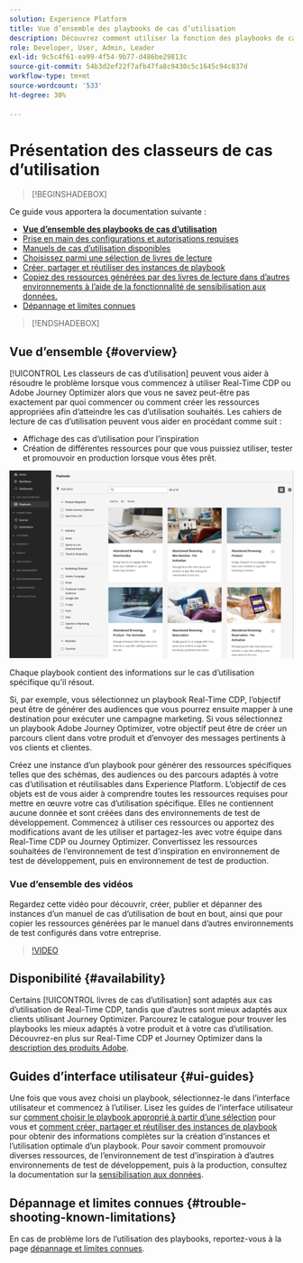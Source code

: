 ```yaml
---
solution: Experience Platform
title: Vue d’ensemble des playbooks de cas d’utilisation
description: Découvrez comment utiliser la fonction des playbooks de cas d’utilisation dans Experience Platform pour commencer à utiliser divers cas d’utilisation marketing
role: Developer, User, Admin, Leader
exl-id: 9c5c4f61-ea99-4f54-9b77-d486be29813c
source-git-commit: 54b3d2ef22f7afb47fa8c9430c5c1645c94c837d
workflow-type: tm+mt
source-wordcount: '533'
ht-degree: 30%

---
```


# Présentation des classeurs de cas d’utilisation

>[!BEGINSHADEBOX]

Ce guide vous apportera la documentation suivante :

* **[Vue d’ensemble des playbooks de cas d’utilisation](#overview)**
* [Prise en main des configurations et autorisations requises](/help/use-case-playbooks/playbooks/get-started.md)
* [Manuels de cas d’utilisation disponibles](/help/use-case-playbooks/playbooks/playbooks-list.md)
* [Choisissez parmi une sélection de livres de lecture](/help/use-case-playbooks/playbooks/choose.md)
* [Créer, partager et réutiliser des instances de playbook](/help/use-case-playbooks/playbooks/create-share-reuse.md)
* [Copiez des ressources générées par des livres de lecture dans d’autres environnements à l’aide de la fonctionnalité de sensibilisation aux données.](/help/use-case-playbooks/playbooks/data-awareness.md)
* [Dépannage et limites connues](troubleshooting.md)

>[!ENDSHADEBOX]

## Vue d’ensemble {#overview}

[!UICONTROL Les classeurs de cas d’utilisation] peuvent vous aider à résoudre le problème lorsque vous commencez à utiliser Real-Time CDP ou Adobe Journey Optimizer alors que vous ne savez peut-être pas exactement par quoi commencer ou comment créer les ressources appropriées afin d’atteindre les cas d’utilisation souhaités. Les cahiers de lecture de cas d’utilisation peuvent vous aider en procédant comme suit :

* Affichage des cas d’utilisation pour l’inspiration
* Création de différentes ressources pour que vous puissiez utiliser, tester et promouvoir en production lorsque vous êtes prêt.

![Afficher tous les playbooks](/help/use-case-playbooks/assets/playbooks/overview/playbooks-landing-page.png)

Chaque playbook contient des informations sur le cas d’utilisation spécifique qu’il résout.

Si, par exemple, vous sélectionnez un playbook Real-Time CDP, l’objectif peut être de générer des audiences que vous pourrez ensuite mapper à une destination pour exécuter une campagne marketing. Si vous sélectionnez un playbook Adobe Journey Optimizer, votre objectif peut être de créer un parcours client dans votre produit et d’envoyer des messages pertinents à vos clients et clientes.

Créez une instance d’un playbook pour générer des ressources spécifiques telles que des schémas, des audiences ou des parcours adaptés à votre cas d’utilisation et réutilisables dans Experience Platform. L’objectif de ces objets est de vous aider à comprendre toutes les ressources requises pour mettre en œuvre votre cas d’utilisation spécifique. Elles ne contiennent aucune donnée et sont créées dans des environnements de test de développement. Commencez à utiliser ces ressources ou apportez des modifications avant de les utiliser et partagez-les avec votre équipe dans Real-Time CDP ou Journey Optimizer. Convertissez les ressources souhaitées de l’environnement de test d’inspiration en environnement de test de développement, puis en environnement de test de production.

### Vue d’ensemble des vidéos

Regardez cette vidéo pour découvrir, créer, publier et dépanner des instances d’un manuel de cas d’utilisation de bout en bout, ainsi que pour copier les ressources générées par le manuel dans d’autres environnements de test configurés dans votre entreprise.

>[!VIDEO](https://video.tv.adobe.com/v/3427058/?learn=on)

## Disponibilité {#availability}

Certains [!UICONTROL  livres de cas d’utilisation] sont adaptés aux cas d’utilisation de Real-Time CDP, tandis que d’autres sont mieux adaptés aux clients utilisant Journey Optimizer. Parcourez le catalogue pour trouver les playbooks les mieux adaptés à votre produit et à votre cas d’utilisation. Découvrez-en plus sur Real-Time CDP et Journey Optimizer dans la [description des produits Adobe](https://helpx.adobe.com/fr/legal/product-descriptions.html).

## Guides d’interface utilisateur {#ui-guides}

Une fois que vous avez choisi un playbook, sélectionnez-le dans l’interface utilisateur et commencez à l’utiliser. Lisez les guides de l’interface utilisateur sur [comment choisir le playbook approprié à partir d’une sélection](/help/use-case-playbooks/playbooks/choose.md) pour vous et [comment créer, partager et réutiliser des instances de playbook](/help/use-case-playbooks/playbooks/create-share-reuse.md) pour obtenir des informations complètes sur la création d’instances et l’utilisation optimale d’un playbook. Pour savoir comment promouvoir diverses ressources, de l’environnement de test d’inspiration à d’autres environnements de test de développement, puis à la production, consultez la documentation sur la [sensibilisation aux données](/help/use-case-playbooks/playbooks/data-awareness.md).

## Dépannage et limites connues {#trouble-shooting-known-limitations}

En cas de problème lors de l’utilisation des playbooks, reportez-vous à la page [dépannage et limites connues](/help/use-case-playbooks/playbooks/troubleshooting.md).
